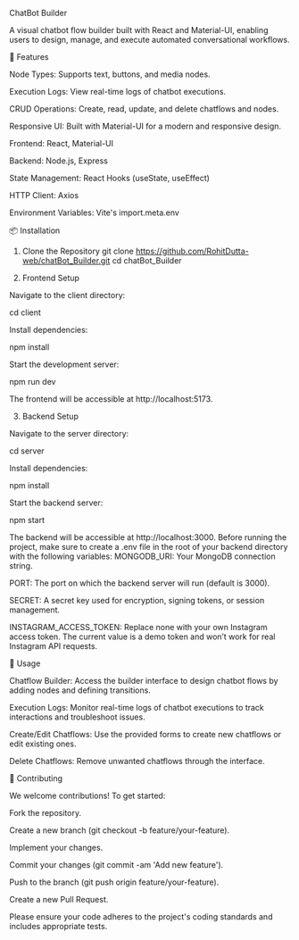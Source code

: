 ChatBot Builder

A visual chatbot flow builder built with React and Material-UI, enabling users to design, manage, and execute automated conversational workflows.

🚀 Features


Node Types: Supports text, buttons, and media nodes.

Execution Logs: View real-time logs of chatbot executions.

CRUD Operations: Create, read, update, and delete chatflows and nodes.

Responsive UI: Built with Material-UI for a modern and responsive design.

Frontend: React, Material-UI

Backend: Node.js, Express 

State Management: React Hooks (useState, useEffect)

HTTP Client: Axios

Environment Variables: Vite's import.meta.env

📦 Installation
1. Clone the Repository
git clone https://github.com/RohitDutta-web/chatBot_Builder.git
cd chatBot_Builder

2. Frontend Setup

Navigate to the client directory:

cd client


Install dependencies:

npm install


Start the development server:

npm run dev


The frontend will be accessible at http://localhost:5173.

3. Backend Setup

Navigate to the server directory:

cd server


Install dependencies:

npm install


Start the backend server:

npm start


The backend will be accessible at http://localhost:3000.
Before running the project, make sure to create a .env file in the root of your backend directory with the following variables:
MONGODB_URI: Your MongoDB connection string.

PORT: The port on which the backend server will run (default is 3000).

SECRET: A secret key used for encryption, signing tokens, or session management.

INSTAGRAM_ACCESS_TOKEN: Replace none with your own Instagram access token. The current value is a demo token and won’t work for real Instagram API requests.



🧪 Usage

Chatflow Builder: Access the builder interface to design chatbot flows by adding nodes and defining transitions.

Execution Logs: Monitor real-time logs of chatbot executions to track interactions and troubleshoot issues.

Create/Edit Chatflows: Use the provided forms to create new chatflows or edit existing ones.

Delete Chatflows: Remove unwanted chatflows through the interface.

🧩 Contributing

We welcome contributions! To get started:

Fork the repository.

Create a new branch (git checkout -b feature/your-feature).

Implement your changes.

Commit your changes (git commit -am 'Add new feature').

Push to the branch (git push origin feature/your-feature).

Create a new Pull Request.

Please ensure your code adheres to the project's coding standards and includes appropriate tests.
